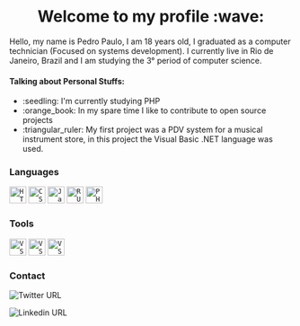 <h1 align="center">Welcome to my profile :wave:</h1>
<p>Hello, my name is Pedro Paulo, I am 18 years old, I graduated as a computer technician (Focused on systems development). I currently live in Rio de Janeiro, Brazil and I am studying the 3° period of computer science.</p>

<h4>Talking about Personal Stuffs:</h4>
<ul>
  <li>:seedling: I'm currently studying PHP</li>
  <li>:orange_book: In my spare time I like to contribute to open source projects</li>
  <li>:triangular_ruler: My first project was a PDV system for a musical instrument store, in this project the Visual Basic .NET language was used.</li>
</ul>

<h3>Languages</h3>

<code><img height="30" src="http://img.shields.io/badge/-HTML5-E34F26?style=flat-square&logo=HTML5&logoColor=ffffff" alt="HTML5" border="0"></code>
<code><img height="30" src="http://img.shields.io/badge/-CSS-1572B6?style=flat-square&logo=CSS3&logoColor=ffffff" alt="CSS3" border="0"></code>
<code><img height="30" src="http://img.shields.io/badge/-JavaScript-F7DF1E?style=flat-square&logo=JavaScript&logoColor=000000" alt="JavaScript" border="0"></code>
<code><img height="30" src="http://img.shields.io/badge/-RUBY-CC342D?style=flat-square&logo=Ruby&logoColor=ffffff" alt="RUBY" border="0"></code>
<code><img height="30" src="https://img.shields.io/badge/PHP-777BB4?style=flat-square&logo=PHP&logoColor=ffffff" alt="PHP" border="0"></code>

<h3>Tools</h3>

<code><img height="30" src="http://img.shields.io/badge/-VS%20Code-007ACC?style=flat-square&logo=Visual-Studio-Code&logoColor=ffffff" alt="VSCODE" border="0"></code>
<code><img height="30" src="http://img.shields.io/badge/-VS%202017-5C2D91?style=flat-square&logo=Visual-Studio&logoColor=ffffff" alt="VS2017" border="0"></code>
<code><img height="30" src="https://img.shields.io/badge/PhpStorm-000000?style=flat-square&logo=PhpStorm&logoColor=ffffff" alt="VS2017" border="0"></code>

<h3>Contact</h3>

![Twitter URL](https://img.shields.io/twitter/url?label=Twitter&style=social&url=https%3A%2F%2Ftwitter.com%2Fzxpedro_)

![Linkedin URL](https://img.shields.io/twitter/url?color=000000&label=LinkedIn&logo=LinkedIn&style=social&url=https%3A%2F%2Fwww.linkedin.com%2Fin%2Fpedropaulofc%2F)
